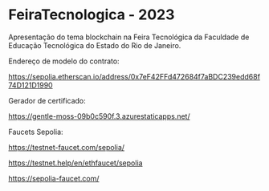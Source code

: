 # FeiraTecnologica - 2023

Apresentação do tema blockchain na Feira Tecnológica da Faculdade de Educação Tecnológica do Estado do Rio de Janeiro.

Endereço de modelo do contrato:

https://sepolia.etherscan.io/address/0x7eF42FFd472684f7aBDC239edd68f74D121D1990

Gerador de certificado:

https://gentle-moss-09b0c590f.3.azurestaticapps.net/

Faucets Sepolia:

https://testnet-faucet.com/sepolia/

https://testnet.help/en/ethfaucet/sepolia

https://sepolia-faucet.com/
